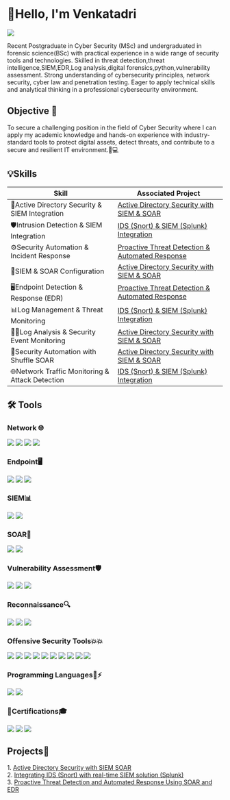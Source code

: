 # 👋Hello, I'm Venkatadri
<a href="https://www.linkedin.com/in/chukka-venkatadri-419803330/"><img src="https://img.shields.io/badge/-LinkedIn-0072b1?&style=for-the-badge&logo=linkedin&logoColor=white" /></a>

Recent Postgraduate in Cyber Security (MSc) and undergraduated in forensic science(BSc) with practical experience in a wide range of security tools and technologies. Skilled in threat detection,threat intelligence,SIEM,EDR,Log analysis,digital forensics,python,vulnerability assessment. Strong understanding of cybersecurity principles, network security, cyber law and penetration testing. Eager to apply technical skills and analytical thinking in a professional cybersecurity environment.


## Objective 🚀
To secure a challenging position in the field of Cyber Security where I can apply my academic knowledge and hands-on experience with industry-standard tools to protect digital assets, detect threats, and contribute to a secure and resilient IT environment.🔐💻


## 💡Skills
| Skill                                             | Associated Project                                                                                                                                                  |
| ------------------------------------------------- | ------------------------------------------------------------------------------------------------------------------------------------------------------------------- |
| 🔐Active Directory Security & SIEM Integration      | <a href="https://github.com/Venkatadri-Ch/Active-Directory-security-with-SIEM-SOAR">Active Directory Security with SIEM & SOAR</a>                                  |
| 🛡️Intrusion Detection & SIEM Integration            | <a href="https://github.com/Venkatadri-Ch/IDS-SIEM-Integration-for-Intrusion-Detection">IDS (Snort) & SIEM (Splunk) Integration</a>                                 |
| ⚙️Security Automation & Incident Response           | <a href="https://github.com/Venkatadri-Ch/Proactive-Threat-Detection-and-Automated-Response-Using-SOAR-and-EDR">Proactive Threat Detection & Automated Response</a> |
| 🔧SIEM & SOAR Configuration                         | <a href="https://github.com/Venkatadri-Ch/Active-Directory-security-with-SIEM-SOAR">Active Directory Security with SIEM & SOAR</a>                                  |
| 🖥️Endpoint Detection & Response (EDR)               | <a href="https://github.com/Venkatadri-Ch/Proactive-Threat-Detection-and-Automated-Response-Using-SOAR-and-EDR">Proactive Threat Detection & Automated Response</a> |
| 📊Log Management & Threat Monitoring                | <a href="https://github.com/Venkatadri-Ch/IDS-SIEM-Integration-for-Intrusion-Detection">IDS (Snort) & SIEM (Splunk) Integration</a>                                 |
| 🕵️‍♂️Log Analysis & Security Event Monitoring      | <a href="https://github.com/Venkatadri-Ch/Active-Directory-security-with-SIEM-SOAR">Active Directory Security with SIEM & SOAR</a>                                  |
| 📡Security Automation with Shuffle SOAR         | <a href="https://github.com/Venkatadri-Ch/Active-Directory-security-with-SIEM-SOAR">Active Directory Security with SIEM & SOAR</a>                                  |
| 🌐Network Traffic Monitoring & Attack Detection | <a href="https://github.com/Venkatadri-Ch/IDS-SIEM-Integration-for-Intrusion-Detection">IDS (Snort) & SIEM (Splunk) Integration</a>                                 |


## 🛠️ Tools

### Network 🌐
<div>
    <img src="https://img.shields.io/badge/-Wireshark-1679A7?&style=for-the-badge&logo=Wireshark&logoColor=white" />
    <img src="https://img.shields.io/badge/-Suricata-EF3B2D?&style=for-the-badge&logo=Suricata&logoColor=white" />
    <img src="https://img.shields.io/badge/-Zeek-777BB4?&style=for-the-badge&logo=Zeek&logoColor=white" />
    <img src="https://img.shields.io/badge/-Snort-EF3B2D?&style=for-the-badge&logo=Snort&logoColor=white" />

</div>

### Endpoint🖥️
<div>
    <img src="https://img.shields.io/badge/-Microsoft_Defender_for_Endpoint-00A4EF?&style=for-the-badge&logo=Microsoft&logoColor=white" />
    <img src="https://img.shields.io/badge/-Velociraptor-4B275F?&style=for-the-badge&logo=Velociraptor&logoColor=white" />
    <img src="https://img.shields.io/badge/-Wazuh-4B275F?&style=for-the-badge&logo=Wazuh&logoColor=white" />

</div>

### SIEM📊
<div>
<img src="https://img.shields.io/badge/-Splunk-000000?&style=for-the-badge&logo=Splunk&logoColor=white" />
<img src="https://img.shields.io/badge/-Elastic-005571?&style=for-the-badge&logo=elastic&logoColor=white" />

</div>
    
### SOAR🤖

<div>
<img src="https://img.shields.io/badge/-Shuffle-F76D1D?&style=for-the-badge&logoColor=white" />
<img src="https://img.shields.io/badge/-Tines-0078D4?&style=for-the-badge&logoColor=white" />

</div>

### Vulnerability Assessment🛡️
<div>
<img src="https://img.shields.io/badge/-Nessus-0078D4?&style=for-the-badge&logoColor=white" />
<img src="https://img.shields.io/badge/-OpenVAS-32A852?&style=for-the-badge&logoColor=white" />
<img src="https://img.shields.io/badge/-Qualys-D32F2F?&style=for-the-badge&logoColor=white" />
    
</div>

### Reconnaissance🔍
<div>
<img src="https://img.shields.io/badge/-Shodan-FF0000?&style=for-the-badge&logoColor=white" />
<img src="https://img.shields.io/badge/-Maltego-000000?&style=for-the-badge&logoColor=white" />
<img src="https://img.shields.io/badge/-TheHarvester-FF0000?&style=for-the-badge&logoColor=white" />
   
</div>

### Offensive Security Tools💥💥
<div>
<img src="https://img.shields.io/badge/-Nmap-87CEEB?&style=for-the-badge&logoColor=white" />
<img src="https://img.shields.io/badge/-Nikto-6A0DAD?&style=for-the-badge&logoColor=white" />
<img src="https://img.shields.io/badge/-Netcat-008080?&style=for-the-badge&logoColor=white" />
<img src="https://img.shields.io/badge/-Dirb-28A745?&style=for-the-badge&logoColor=white" />
<img src="https://img.shields.io/badge/-Gobuster-006400?&style=for-the-badge&logoColor=white" />
<img src="https://img.shields.io/badge/-Burp%20Suite-FF6600?&style=for-the-badge&logoColor=white" />
<img src="https://img.shields.io/badge/-Metasploit-1A1A1A?&style=for-the-badge&logoColor=white" />
<img src="https://img.shields.io/badge/-John%20the%20Ripper-8B0000?&style=for-the-badge&logoColor=white" />
<img src="https://img.shields.io/badge/-Hydra-28A745?&style=for-the-badge&logoColor=white" />
<img src="https://img.shields.io/badge/-Hashcat-1A1A1A?&style=for-the-badge&logoColor=white" />

</div>

### Programming Languages🐍⚡
<div>
<img src="https://img.shields.io/badge/-Python-008080?&style=for-the-badge&logo=python&logoColor=white" />
<img src="https://img.shields.io/badge/-SQL-003366?&style=for-the-badge&logoColor=white" />
   
</div>

### 📜Certifications🎓
<div>

<img src="https://img.shields.io/badge/-Penetration%20Testing-FF0000?&style=for-the-badge&logo=HackTheBox&logoColor=white" />
<img src="https://img.shields.io/badge/Udemy-Wireshark%20Course-blueviolet?style=for-the-badge&logo=Udemy&logoColor=white" />
<img src="https://img.shields.io/badge/Cisco%20Networking%20Academy-IT%20Essentials-blue?style=for-the-badge&logo=Cisco&logoColor=white" />

</div>

## Projects🚀
<div>
1. <a href="https://github.com/Venkatadri-Ch/Active-Directory-security-with-SIEM-SOAR">Active Directory Security with SIEM SOAR</a>

</div>

<div>
2. <a href="https://github.com/Venkatadri-Ch/IDS-SIEM-Integration-for-Intrusion-Detection">Integrating IDS (Snort) with real-time SIEM solution (Splunk)</a>
</div>

<div>
3. <a href="https://github.com/Venkatadri-Ch/Proactive-Threat-Detection-and-Automated-Response-Using-SOAR-and-EDR">Proactive Threat Detection and Automated Response Using SOAR and EDR</a>

</div>

